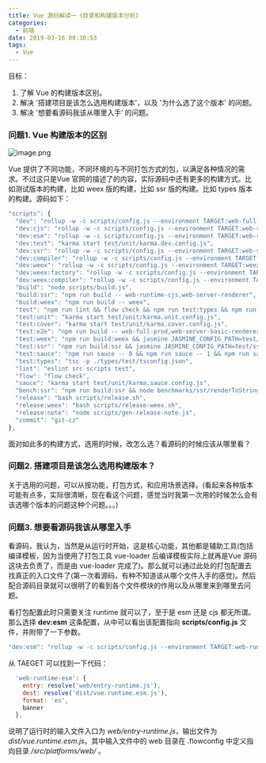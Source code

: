 ```yaml
---
title: Vue 源码解读一《目录和构建版本分析》
categories:
  - 前端
date: 2019-03-16 08:30:53
tags:
  - Vue
---
```


目标： 

1. 了解 Vue 的构建版本区别。
2. 解决 '搭建项目是该怎么选用构建版本'，以及 '为什么选了这个版本' 的问题。
3. 解决 '想要看源码我该从哪里入手’ 的问题。



### 问题1. Vue 构建版本的区别

![image.png](https://upload-images.jianshu.io/upload_images/4580053-c832fb9deafc6356.png?imageMogr2/auto-orient/strip%7CimageView2/2/w/1240)

Vue 提供了不同功能，不同环境的与不同打包方式的包，以满足各种情况的需求。不过这只是Vue 官网的描述了的内容，实际源码中还有更多的构建方式。比如测试版本的构建，比如 weex 版的构建，比如 ssr 版的构建。比如 types 版本的构建。源码如下：



```js
"scripts": {
  "dev": "rollup -w -c scripts/config.js --environment TARGET:web-full-dev",
  "dev:cjs": "rollup -w -c scripts/config.js --environment TARGET:web-runtime-cjs-dev",
  "dev:esm": "rollup -w -c scripts/config.js --environment TARGET:web-runtime-esm",
  "dev:test": "karma start test/unit/karma.dev.config.js",
  "dev:ssr": "rollup -w -c scripts/config.js --environment TARGET:web-server-renderer",
  "dev:compiler": "rollup -w -c scripts/config.js --environment TARGET:web-compiler ",
  "dev:weex": "rollup -w -c scripts/config.js --environment TARGET:weex-framework",
  "dev:weex:factory": "rollup -w -c scripts/config.js --environment TARGET:weex-factory",
  "dev:weex:compiler": "rollup -w -c scripts/config.js --environment TARGET:weex-compiler ",
  "build": "node scripts/build.js",
  "build:ssr": "npm run build -- web-runtime-cjs,web-server-renderer",
  "build:weex": "npm run build -- weex",
  "test": "npm run lint && flow check && npm run test:types && npm run test:cover && npm run test:e2e -- --env phantomjs && npm run test:ssr && npm run test:weex",
  "test:unit": "karma start test/unit/karma.unit.config.js",
  "test:cover": "karma start test/unit/karma.cover.config.js",
  "test:e2e": "npm run build -- web-full-prod,web-server-basic-renderer && node test/e2e/runner.js",
  "test:weex": "npm run build:weex && jasmine JASMINE_CONFIG_PATH=test/weex/jasmine.js",
  "test:ssr": "npm run build:ssr && jasmine JASMINE_CONFIG_PATH=test/ssr/jasmine.js",
  "test:sauce": "npm run sauce -- 0 && npm run sauce -- 1 && npm run sauce -- 2",
  "test:types": "tsc -p ./types/test/tsconfig.json",
  "lint": "eslint src scripts test",
  "flow": "flow check",
  "sauce": "karma start test/unit/karma.sauce.config.js",
  "bench:ssr": "npm run build:ssr && node benchmarks/ssr/renderToString.js && node benchmarks/ssr/renderToStream.js",
  "release": "bash scripts/release.sh",
  "release:weex": "bash scripts/release-weex.sh",
  "release:note": "node scripts/gen-release-note.js",
  "commit": "git-cz" 
},
```


面对如此多的构建方式，选用的时候，改怎么选？看源码的时候应该从哪里看？ 

### 问题2. 搭建项目是该怎么选用构建版本？

关于选用的问题，可以从按功能，打包方式，和应用场景选择。(看起来各种版本可能有点多，实际很清晰，现在看这个问题，感觉当时我第一次用的时候怎么会有该选哪个版本的问题这种个问题。。。)



### 问题3. 想要看源码我该从哪里入手

看源码，我认为，当然是从运行时开始，这是核心功能，其他都是辅助工具(包括编译模板，因为当使用了打包工具 vue-loader 后编译模板实际上就再是Vue 源码这块去负责了，而是由 vue-loader 完成了)。那么就可以通过此处的打包配置去找真正的入口文件了(第一次看源码，有种不知道该从哪个文件入手的感觉)。然后配合源码目录就可以很明了的看到各个文件模块的作用以及从哪里来到哪里去问题。



看打包配置此时只需要关注 runtime 就可以了，至于是 esm 还是 cjs 都无所谓。那么选择 **dev:esm** 这条配置，从中可以看出该配置指向 **scripts/config.js** 文件，并附带了一下参数。

```js
"dev:esm": "rollup -w -c scripts/config.js --environment TARGET:web-runtime-esm"
```

从 TAEGET 可以找到一下代码：

```js
  'web-runtime-esm': {
    entry: resolve('web/entry-runtime.js'),
    dest: resolve('dist/vue.runtime.esm.js'),
    format: 'es',
    banner
  },
```

说明了运行时的输入文件入口为 *web/entry-runtime.js*，输出文件为 *dist/vue.runtime.esm.js*。其中输入文件中的 web 目录在 .flowconfig 中定义指向目录 */src/platforms/web/* 。



